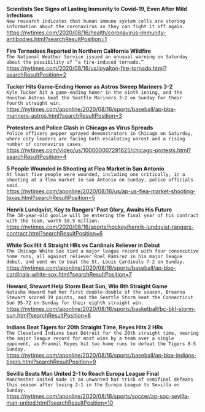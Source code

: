 **Scientists See Signs of Lasting Immunity to Covid-19, Even After Mild Infections**\
`New research indicates that human immune system cells are storing information about the coronavirus so they can fight it off again.`\
https://nytimes.com/2020/08/16/health/coronavirus-immunity-antibodies.html?searchResultPosition=1

**Fire Tornadoes Reported in Northern California Wildfire**\
`The National Weather Service issued an unusual warning on Saturday about the possibility of “a fire-induced tornado.”`\
https://nytimes.com/2020/08/16/us/loyalton-fire-tornado.html?searchResultPosition=2

**Tucker Hits Game-Ending Homer as Astros Sweep Mariners 3-2**\
`Kyle Tucker hit a game-ending homer in the ninth inning, and the Houston Astros beat the Seattle Mariners 3-2 on Sunday for their fourth straight win.`\
https://nytimes.com/aponline/2020/08/16/sports/baseball/ap-bba-mariners-astros.html?searchResultPosition=3

**Protesters and Police Clash in Chicago as Virus Spreads**\
`Police officers pepper sprayed demonstrators in Chicago on Saturday, where city leaders are facing both escalating unrest and a rising number of coronavirus cases.`\
https://nytimes.com/video/us/100000007291625/chicago-protests.html?searchResultPosition=4

**5 People Wounded in Shooting at Flea Market in San Antonio**\
`At least five people were wounded, including one critically, in a shooting at a flea market in San Antonio on Sunday, police officials said.`\
https://nytimes.com/aponline/2020/08/16/us/ap-us-flea-market-shooting-texas.html?searchResultPosition=5

**Henrik Lundqvist, Key to Rangers’ Past Glory, Awaits His Future**\
`The 38-year-old goalie will be entering the final year of his contract with the team, worth $8.5 million.`\
https://nytimes.com/2020/08/16/sports/hockey/henrik-lundqvist-rangers-contract.html?searchResultPosition=6

**White Sox Hit 4 Straight HRs vs Cardinals Reliever in Debut**\
`The Chicago White Sox tied a major league record with four consecutive home runs, all against reliever Roel Ramirez in his major league debut, and went on to beat the St. Louis Cardinals 7-2 on Sunday. `\
https://nytimes.com/aponline/2020/08/16/sports/baseball/ap-bbo-cardinals-white-sox.html?searchResultPosition=7

**Howard, Stewart Help Storm Beat Sun, Win 8th Straight Game**\
`Natasha Howard had her first double-double of the season, Breanna Stewart scored 19 points, and the Seattle Storm beat the Connecticut Sun 95-72 on Sunday for their eighth straight win. `\
https://nytimes.com/aponline/2020/08/16/sports/basketball/bc-bkl-storm-sun.html?searchResultPosition=8

**Indians Beat Tigers for 20th Straight Time, Reyes Hits 2 HRs**\
`The Cleveland Indians beat Detroit for the 20th straight time, nearing the major league record for most wins by a team over a single opponent, as Franmil Reyes hit two home runs to defeat the Tigers 8-5 Sunday.`\
https://nytimes.com/aponline/2020/08/16/sports/baseball/ap-bba-indians-tigers.html?searchResultPosition=9

**Sevilla Beats Man United 2-1 to Reach Europa League Final**\
`Manchester United made it an unwanted hat trick of semifinal defeats this season after losing 2-1 in the Europa League to Sevilla on Sunday.`\
https://nytimes.com/aponline/2020/08/16/sports/soccer/ap-soc-sevilla-man-united.html?searchResultPosition=10

